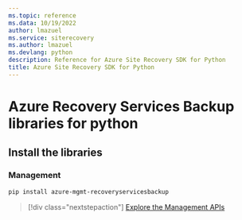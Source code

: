 ```yaml
---
ms.topic: reference
ms.data: 10/19/2022
author: lmazuel
ms.service: siterecovery
ms.author: lmazuel
ms.devlang: python
description: Reference for Azure Site Recovery SDK for Python
title: Azure Site Recovery SDK for Python
---
```

# Azure Recovery Services Backup libraries for python

## Install the libraries


### Management

```bash
pip install azure-mgmt-recoveryservicesbackup
```
> [!div class="nextstepaction"]
> [Explore the Management APIs](/python/api/overview/azure/recoveryservicesbackup/management)